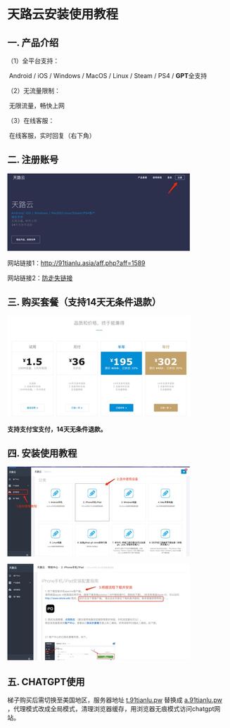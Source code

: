 # 天路云安装使用教程

## 一. 产品介绍

（1）全平台支持：

​    Android / iOS / Windows / MacOS / Linux / Steam / PS4 / **GPT**全支持

 

（2）无流量限制：

​    无限流量，畅快上网

 

（3）在线客服：

​    在线客服，实时回复（右下角）

 

 

## 二. 注册账号

![img](./images/clip_image002.png)

网站链接1：http://91tianlu.asia/aff.php?aff=1589

网站链接2：[防走失链接](https://aaronstardust.github.io/)

 

 

 

## 三. 购买套餐（支持14天无条件退款）

![img](./images/clip_image004.png)

 

**支持支付宝支付，14天无条件退款。**

 

 

 

 

 

 

 

 

## 四. 安装使用教程

![img](./images/clip_image006.png)

![img](./images/clip_image008.png)

 

 

 

 

 

 

 

 

 

## 五. CHATGPT使用

梯子购买后需切换至美国地区，服务器地址 [t.91tianlu.pw](http://t.91tianlu.pw/) 替换成 [a.91tianlu.pw](http://a.91tianlu.pw/) ，代理模式改成全局模式，清理浏览器缓存，用浏览器无痕模式访问chatgpt网站。

